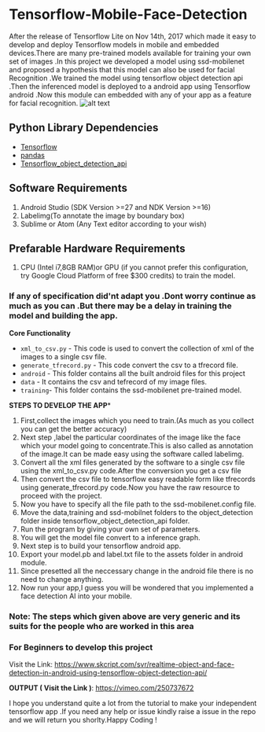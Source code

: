 # Tensorflow-Mobile-Face-Detection
 After the release of Tensorflow Lite on Nov 14th, 2017 which made it easy to develop and deploy Tensorflow models in mobile and embedded devices.There are many pre-trained models available for training your own set of images .In this project we developed a model using ssd-mobilenet and proposed a hypothesis that this model can also be used for facial Recognition .We trained the model using tensorflow object detection api .Then the inferenced model is deployed to a android app using Tensorflow android .Now this module can embedded with any of your app as a feature for facial recognition.
![alt text](https://d33wubrfki0l68.cloudfront.net/363c0293012f654ed9db1deab5dc6e3ce61c7f54/46849/svrmedia/heroes/f/object-and-face-detection.png "Steve")
 
 ## Python Library Dependencies ##
 + [Tensorflow](https://www.tensorflow.org/)
 + [pandas](http://pandas.pydata.org/)
 + [Tensorflow_object_detection_api](https://github.com/tensorflow/models/tree/master/research/object_detection)
 
 ## Software Requirements ##
 1. Android Studio (SDK Version >=27 and NDK Version >=16)
 2. Labelimg(To annotate the image by boundary box)
 3. Sublime or Atom (Any Text editor according to your wish)
 
 ## Prefarable Hardware Requirements ##
 1. CPU (Intel i7,8GB RAM)or GPU (if you cannot prefer this configuration, try Google Cloud Platform of free $300 credits) to train           the model.
 ### If any of specification did'nt adapt you .Dont worry continue as much as you can .But there may be a delay in training the model and building the app. ###
 
 **Core Functionality**
+ `xml_to_csv.py` - This code is used to convert the collection of xml of the images to a single csv file.
+ `generate_tfrecord.py` - This code convert the csv to a tfrecord file. 
+ `android` - This folder contains all the built android files for this project
+ `data` - It contains the csv and tefrecord of my image files.
+ `training`- This folder contains the ssd-mobilenet pre-trained model.

**STEPS TO DEVELOP THE APP***
1. First,collect the images which you need to train.(As much as you collect you can get the better accuracy)
2. Next step ,label the particular coordinates of the image like the face which your model going to concentrate.This is also called as annotation of the image.It can be made easy using the software called labelimg.
3. Convert all the xml files generated by the software to a single csv file using the xml_to_csv.py code.After the conversion you get a csv file
4. Then convert the csv file to tensorflow easy readable form like tfrecords using generate_tfrecord.py code.Now you have the raw resource to proceed with the project.
5. Now you have to specify all the file path to the ssd-mobilenet.config file.
6. Move the data,training and ssd-mobilnet folders to the object_detection folder inside tensorflow_object_detection_api folder.
7. Run the program by giving your own set of parameters.
8. You will get the model file convert to a inference graph.
9. Next step is to build your tensorflow android app.
10. Export your model.pb and label.txt file to the assets folder in android module.
11. Since presetted all the neccessary change in the android file there is no need to change anything.
12. Now run your app,I guess you will be wondered that you implemented a face detection AI into your mobile.

### Note: The steps which given above are very generic and its suits for the people who are worked in this area ###

### For Beginners to develop this project ###
Visit the Link: https://www.skcript.com/svr/realtime-object-and-face-detection-in-android-using-tensorflow-object-detection-api/

**OUTPUT ( Visit the Link )**: https://vimeo.com/250737672

I hope you understand quite a lot from the tutorial to make your independent tensorflow app .If you need any help or issue kindly raise a issue in the repo and we will return you shorlty.Happy Coding !
